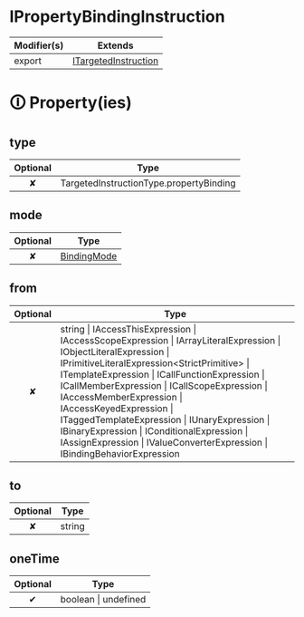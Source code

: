 # IPropertyBindingInstruction

| Modifier(s)                            | Extends                                    |
|----------------------------------------|--------------------------------------------|
| export | [ITargetedInstruction](https://hamedfathi.gitbook.io/aurelia-2-doc-api/runtime/variable/definitions/itargetedinstruction) |

# &#128712; Property(ies)

## type

| Optional                           | Type                         |
|:----------------------------------:|------------------------------|
| ✘ | TargetedInstructionType.propertyBinding |

## mode

| Optional                           | Type                         |
|:----------------------------------:|------------------------------|
| ✘ | [BindingMode](https://hamedfathi.gitbook.io/aurelia-2-doc-api/runtime/enum/flags/bindingmode) |

## from

| Optional                           | Type                         |
|:----------------------------------:|------------------------------|
| ✘ | string &#124; IAccessThisExpression &#124; IAccessScopeExpression &#124; IArrayLiteralExpression &#124; IObjectLiteralExpression &#124; IPrimitiveLiteralExpression&lt;StrictPrimitive&gt; &#124; ITemplateExpression &#124; ICallFunctionExpression &#124; ICallMemberExpression &#124; ICallScopeExpression &#124; IAccessMemberExpression &#124; IAccessKeyedExpression &#124; ITaggedTemplateExpression &#124; IUnaryExpression &#124; IBinaryExpression &#124; IConditionalExpression &#124; IAssignExpression &#124; IValueConverterExpression &#124; IBindingBehaviorExpression |

## to

| Optional                           | Type                         |
|:----------------------------------:|------------------------------|
| ✘ | string |

## oneTime

| Optional                           | Type                         |
|:----------------------------------:|------------------------------|
| ✔ | boolean &#124; undefined |
